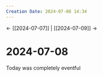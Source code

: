```yaml
---
Creation Date: 2024-07-08 14:34
---
```


<- [[2024-07-07]] | [[2024-07-09]]  ->

# 2024-07-08
Today was completely eventful 